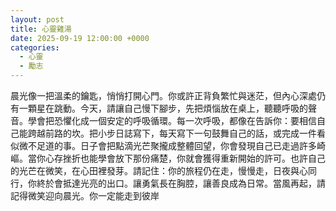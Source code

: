```yaml
---
layout: post
title: 心靈雞湯
date: 2025-09-19 12:00:00 +0000
categories:
  - 心靈
  - 勵志
---
```


晨光像一把溫柔的鑰匙，悄悄打開心門。你或許正背負繁忙與迷茫，但內心深處仍有一顆星在跳動。今天，請讓自己慢下腳步，先把煩惱放在桌上，聽聽呼吸的聲音。學會把恐懼化成一個安定的呼吸循環。每一次呼吸，都像在告訴你：要相信自己能跨越前路的坎。把小步日誌寫下，每天寫下一句鼓舞自己的話，或完成一件看似微不足道的事。日子會把點滴光芒聚攏成整體回望，你會發現自己已走過許多崎嶇。當你心存挫折也能學會放下那份痛楚，你就會獲得重新開始的許可。也許自己的光芒在微笑，在心田裡發芽。請記住：你的旅程仍在走，慢慢走，日夜與心同行，你終於會抵達光亮的出口。讓勇氣長在胸腔，讓善良成為日常。當風再起，請記得微笑迎向晨光。你一定能走到彼岸